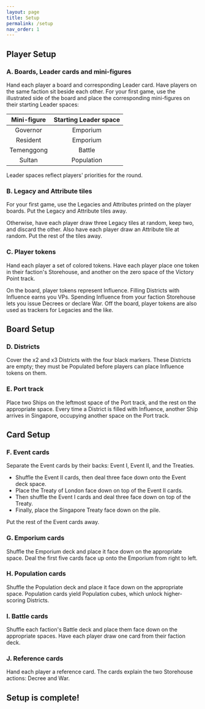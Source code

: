 ```yaml
---
layout: page
title: Setup
permalink: /setup
nav_order: 1
---
```

<!-- Update board, label parts -->
<!-- ![board](https://github.com/mosquitogames/1819rulebook/blob/main/img/board.jpg?raw=true) -->

## Player Setup

### A. Boards, Leader cards and mini-figures

Hand each player a board and corresponding Leader card. Have players on the same faction sit beside each other. For your first game, use the illustrated side of the board and place the corresponding mini-figures on their starting Leader spaces:

| Mini-figure | Starting Leader space |
| :---: | :---: |
| Governor | Emporium |
| Resident | Emporium |
| Temenggong | Battle |
| Sultan | Population |

Leader spaces reflect players' priorities for the round.

### B. Legacy and Attribute tiles

For your first game, use the Legacies and Attributes printed on the player boards. Put the Legacy and Attribute tiles away.

Otherwise, have each player draw three Legacy tiles at random, keep two, and discard the other. Also have each player draw an Attribute tile at random. Put the rest of the tiles away.

### C. Player tokens

Hand each player a set of colored tokens. Have each player place one token in their faction's Storehouse, and another on the zero space of the Victory Point track.

On the board, player tokens represent Influence. Filling Districts with Influence earns you VPs. Spending Influence from your faction Storehouse lets you issue Decrees or declare War. Off the board, player tokens are also used as trackers for Legacies and the like.

## Board Setup

### D. Districts

Cover the x2 and x3 Districts with the four black markers. These Districts are empty; they must be Populated before players can place Influence tokens on them.

<!-- > *3-player game: the solo player only covers their x3 District.* -->

### E. Port track

Place two Ships on the leftmost space of the Port track, and the rest on the appropriate space. Every time a District is filled with Influence, another Ship arrives in Singapore, occupying another space on the Port track.

## Card Setup

### F. Event cards

Separate the Event cards by their backs: Event I, Event II, and the Treaties.

- Shuffle the Event II cards, then deal three face down onto the Event deck space.
- Place the Treaty of London face down on top of the Event II cards.
- Then shuffle the Event I cards and deal three face down on top of the Treaty.
- Finally, place the Singapore Treaty face down on the pile.

Put the rest of the Event cards away.

### G. Emporium cards

Shuffle the Emporium deck and place it face down on the appropriate space. Deal the first five cards face up onto the Emporium from right to left.

### H. Population cards

Shuffle the Population deck and place it face down on the appropriate space. Population cards yield Population cubes, which unlock higher-scoring Districts.

<!-- 
switch back to IMMIGRANT card
represent the various social groups who migrated---voluntarily or otherwise---into Singapore.
 -->

### I. Battle cards

Shuffle each faction's Battle deck and place them face down on the appropriate spaces. Have each player draw one card from their faction deck.

<!-- 
Battle cards represet the various fighting forces at each faction's disposal. British and Malay players enlist fighters from different Battle decks.

> *3-player game: the solo player draws 3 Battle cards and keeps 2.*
 -->

### J. Reference cards

Hand each player a reference card. The cards explain the two Storehouse actions: Decree and War.

## Setup is complete!